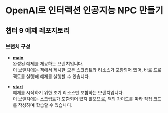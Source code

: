 # OpenAI로 인터렉션 인공지능 NPC 만들기
## 챕터 9 예제 레포지토리

### 브랜치 구성

- **[main](https://github.com/pjhppo/OpenAI_Chapter9.git)**  
완성된 예제를 제공하는 브랜치입니다. <br>
이 브랜치에는 책에서 제시한 모든 스크립트와 리소스가 포함되어 있어, 바로 프로젝트를 실행해 예제를 실행할 수 있습니다.

- **[start](https://github.com/pjhppo/OpenAI_Chapter9/tree/Start)**  
예제를 시작하기 위한 초기 리소스만 포함하는 브랜치입니다. <br>
이 브랜치에는 스크립트가 포함되어 있지 않으므로, 책의 가이드를 따라 직접 코드를 작성하며 학습할 수 있습니다.

